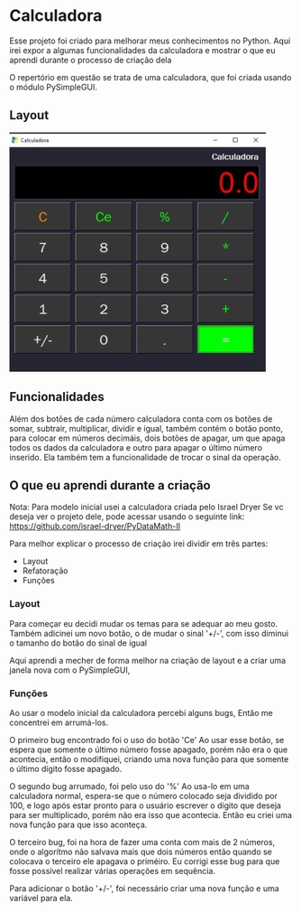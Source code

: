 # Calculadora

Esse projeto foi criado para melhorar meus conhecimentos no Python.
Aqui irei expor a algumas funcionalidades da calculadora e mostrar o que eu aprendi durante o processo de criação dela

O repertório em questão se trata de uma calculadora, que foi criada usando o módulo PySimpleGUI.


## Layout

![layout da calculadora](https://github.com/iago-ribeiro28/calculadora/blob/master/layout.jpeg)

## Funcionalidades

Além dos botões de cada número calculadora conta com os botões de somar, subtrair, multiplicar, dividir e igual, 
também contém o botão ponto, para colocar em números decimáis, dois botões de apagar, um que apaga todos 
os dados da calculadora e outro para apagar o último número inserido. 
Ela também tem a funcionalidade de trocar o sinal da operação.

## O que eu aprendi durante a criação

Nota:
Para modelo inicial usei a calculadora criada pelo Israel Dryer
Se vc deseja ver o projeto dele, pode acessar usando o seguinte link:
https://github.com/israel-dryer/PyDataMath-II

Para melhor explicar o processo de criação irei dividir em três partes:
 - Layout
 - Refatoração
 - Funções

### Layout

Para começar eu decidi mudar os temas para se adequar ao meu gosto.
Também adicinei um novo botão, o de mudar o sinal '+/-', com isso diminui o tamanho do botão do sinal de igual

Aqui aprendi a mecher de forma melhor na criação de layout e a criar uma janela nova com o  PySimpleGUI,

### Funções

Ao usar o modelo inicial da calculadora percebi alguns bugs,
Então me concentrei em arrumá-los.

O primeiro bug encontrado foi o uso do botão 'Ce'
Ao usar esse botão, se espera que somente o último número fosse apagado,
porém não era o que acontecia, então o modifiquei, criando uma nova função
para que somente o último dígito fosse apagado.

O segundo bug arrumado, foi pelo uso do '%'
Ao usa-lo em uma calculadora normal, espera-se que o número colocado seja dividido por 100,
e logo após estar pronto para o usuário escrever o dígito que deseja para ser multiplicado, 
porém não era isso que acontecia.
Então eu criei uma nova função para que isso aconteça.

O terceiro bug, foi na hora de fazer uma conta com mais de 2 números, onde o algorítmo não salvava mais que dois números
então quando se colocava o terceiro ele apagava o priméiro. Eu corrigi esse bug para que fosse possível realizar várias 
operações em sequência.

Para adicionar o botão '+/-', foi necessário criar uma nova função e uma variável para ela. 
